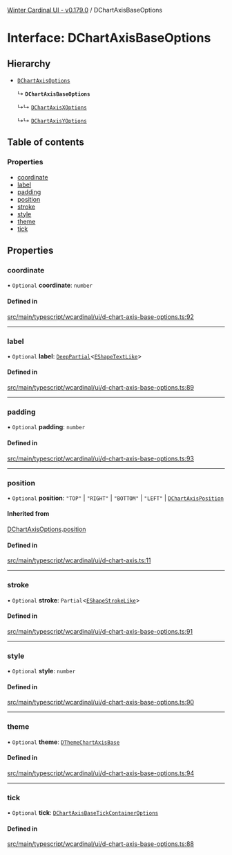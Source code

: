 [Winter Cardinal UI - v0.179.0](../index.md) / DChartAxisBaseOptions

# Interface: DChartAxisBaseOptions

## Hierarchy

- [`DChartAxisOptions`](DChartAxisOptions.md)

  ↳ **`DChartAxisBaseOptions`**

  ↳↳ [`DChartAxisXOptions`](DChartAxisXOptions.md)

  ↳↳ [`DChartAxisYOptions`](DChartAxisYOptions.md)

## Table of contents

### Properties

- [coordinate](DChartAxisBaseOptions.md#coordinate)
- [label](DChartAxisBaseOptions.md#label)
- [padding](DChartAxisBaseOptions.md#padding)
- [position](DChartAxisBaseOptions.md#position)
- [stroke](DChartAxisBaseOptions.md#stroke)
- [style](DChartAxisBaseOptions.md#style)
- [theme](DChartAxisBaseOptions.md#theme)
- [tick](DChartAxisBaseOptions.md#tick)

## Properties

### coordinate

• `Optional` **coordinate**: `number`

#### Defined in

[src/main/typescript/wcardinal/ui/d-chart-axis-base-options.ts:92](https://github.com/winter-cardinal/winter-cardinal-ui/blob/v0.179.0/src/main/typescript/wcardinal/ui/d-chart-axis-base-options.ts#L92)

___

### label

• `Optional` **label**: [`DeepPartial`](../index.md#deeppartial)<[`EShapeTextLike`](EShapeTextLike.md)\>

#### Defined in

[src/main/typescript/wcardinal/ui/d-chart-axis-base-options.ts:89](https://github.com/winter-cardinal/winter-cardinal-ui/blob/v0.179.0/src/main/typescript/wcardinal/ui/d-chart-axis-base-options.ts#L89)

___

### padding

• `Optional` **padding**: `number`

#### Defined in

[src/main/typescript/wcardinal/ui/d-chart-axis-base-options.ts:93](https://github.com/winter-cardinal/winter-cardinal-ui/blob/v0.179.0/src/main/typescript/wcardinal/ui/d-chart-axis-base-options.ts#L93)

___

### position

• `Optional` **position**: ``"TOP"`` \| ``"RIGHT"`` \| ``"BOTTOM"`` \| ``"LEFT"`` \| [`DChartAxisPosition`](../index.md#dchartaxisposition)

#### Inherited from

[DChartAxisOptions](DChartAxisOptions.md).[position](DChartAxisOptions.md#position)

#### Defined in

[src/main/typescript/wcardinal/ui/d-chart-axis.ts:11](https://github.com/winter-cardinal/winter-cardinal-ui/blob/v0.179.0/src/main/typescript/wcardinal/ui/d-chart-axis.ts#L11)

___

### stroke

• `Optional` **stroke**: `Partial`<[`EShapeStrokeLike`](EShapeStrokeLike.md)\>

#### Defined in

[src/main/typescript/wcardinal/ui/d-chart-axis-base-options.ts:91](https://github.com/winter-cardinal/winter-cardinal-ui/blob/v0.179.0/src/main/typescript/wcardinal/ui/d-chart-axis-base-options.ts#L91)

___

### style

• `Optional` **style**: `number`

#### Defined in

[src/main/typescript/wcardinal/ui/d-chart-axis-base-options.ts:90](https://github.com/winter-cardinal/winter-cardinal-ui/blob/v0.179.0/src/main/typescript/wcardinal/ui/d-chart-axis-base-options.ts#L90)

___

### theme

• `Optional` **theme**: [`DThemeChartAxisBase`](DThemeChartAxisBase.md)

#### Defined in

[src/main/typescript/wcardinal/ui/d-chart-axis-base-options.ts:94](https://github.com/winter-cardinal/winter-cardinal-ui/blob/v0.179.0/src/main/typescript/wcardinal/ui/d-chart-axis-base-options.ts#L94)

___

### tick

• `Optional` **tick**: [`DChartAxisBaseTickContainerOptions`](DChartAxisBaseTickContainerOptions.md)

#### Defined in

[src/main/typescript/wcardinal/ui/d-chart-axis-base-options.ts:88](https://github.com/winter-cardinal/winter-cardinal-ui/blob/v0.179.0/src/main/typescript/wcardinal/ui/d-chart-axis-base-options.ts#L88)

